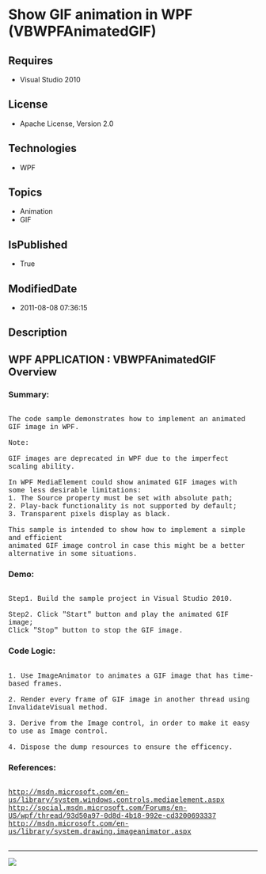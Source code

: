 # Show GIF animation in WPF (VBWPFAnimatedGIF)
## Requires
* Visual Studio 2010
## License
* Apache License, Version 2.0
## Technologies
* WPF
## Topics
* Animation
* GIF
## IsPublished
* True
## ModifiedDate
* 2011-08-08 07:36:15
## Description

<p style="font-family:Courier New"></p>
<h2>WPF APPLICATION : VBWPFAnimatedGIF Overview</h2>
<p style="font-family:Courier New"></p>
<h3>Summary:</h3>
<p style="font-family:Courier New"><br>
The code sample demonstrates how to implement an animated GIF image in WPF.<br>
<br>
Note:<br>
<br>
GIF images are deprecated in WPF due to the imperfect scaling ability.<br>
<br>
In WPF MediaElement could show animated GIF images with some less desirable limitations:<br>
1. The Source property must be set with absolute path;<br>
2. Play-back functionality is not supported by default;<br>
3. Transparent pixels display as black.<br>
<br>
This sample is intended to show how to implement a simple and efficient<br>
animated GIF image control in case this might be a better alternative in some situations.<br>
</p>
<h3>Demo:</h3>
<p style="font-family:Courier New"><br>
Step1. Build the sample project in Visual Studio 2010.<br>
<br>
Step2. Click &quot;Start&quot; button and play the animated GIF image; <br>
Click &quot;Stop&quot; button to stop the GIF image.<br>
</p>
<h3>Code Logic:</h3>
<p style="font-family:Courier New"><br>
1. Use ImageAnimator to animates a GIF image that has time-based frames.<br>
<br>
2. Render every frame of GIF image in another thread using InvalidateVisual method.<br>
<br>
3. Derive from the Image control, in order to make it easy to use as Image control.<br>
<br>
4. Dispose the dump resources to ensure the efficency.<br>
</p>
<h3>References:</h3>
<p style="font-family:Courier New"><br>
<a target="_blank" href="http://msdn.microsoft.com/en-us/library/system.windows.controls.mediaelement.aspx">http://msdn.microsoft.com/en-us/library/system.windows.controls.mediaelement.aspx</a><br>
<a target="_blank" href="http://social.msdn.microsoft.com/Forums/en-US/wpf/thread/93d50a97-0d8d-4b18-992e-cd3200693337">http://social.msdn.microsoft.com/Forums/en-US/wpf/thread/93d50a97-0d8d-4b18-992e-cd3200693337</a><br>
<a target="_blank" href="http://msdn.microsoft.com/en-us/library/system.drawing.imageanimator.aspx">http://msdn.microsoft.com/en-us/library/system.drawing.imageanimator.aspx</a><br>
<br>
</p>
<hr>
<div><a href="http://go.microsoft.com/?linkid=9759640" style="margin-top:3px"><img src="http://bit.ly/onecodelogo">
</a></div>
